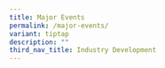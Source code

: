```yaml
---
title: Major Events
permalink: /major-events/
variant: tiptap
description: ""
third_nav_title: Industry Development
---
```

